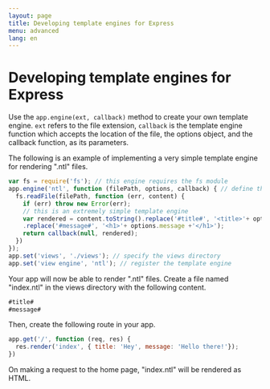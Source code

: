 ```yaml
---
layout: page
title: Developing template engines for Express
menu: advanced
lang: en
---
```


# Developing template engines for Express

Use the `app.engine(ext, callback)` method to create your own template engine. `ext` refers to the file extension, `callback` is the template engine function which accepts the location of the file, the options object, and the callback function, as its parameters.

The following is an example of implementing a very simple template engine for rendering ".ntl" files.

~~~js
var fs = require('fs'); // this engine requires the fs module
app.engine('ntl', function (filePath, options, callback) { // define the template engine
  fs.readFile(filePath, function (err, content) {
    if (err) throw new Error(err);
    // this is an extremely simple template engine
    var rendered = content.toString().replace('#title#', '<title>'+ options.title +'</title>')
    .replace('#message#', '<h1>'+ options.message +'</h1>');
    return callback(null, rendered);
  })
});
app.set('views', './views'); // specify the views directory
app.set('view engine', 'ntl'); // register the template engine
~~~

Your app will now be able to render ".ntl" files. Create a file named "index.ntl" in the views directory with the following content.

~~~js
#title#
#message#
~~~
Then, create the following route in your app.

~~~js
app.get('/', function (req, res) {
  res.render('index', { title: 'Hey', message: 'Hello there!'});
})
~~~
On making a request to the home page, "index.ntl" will be rendered as HTML.

